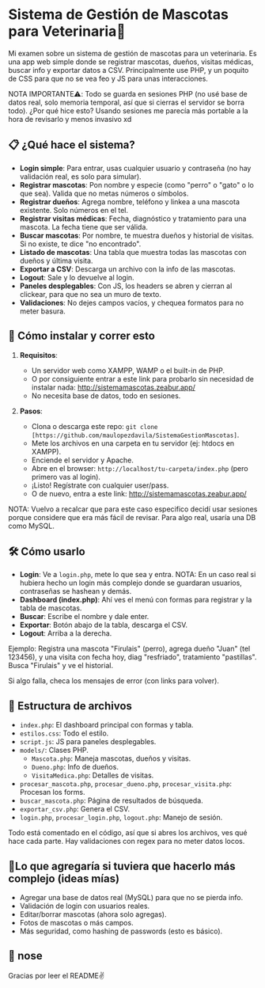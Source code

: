 #  Sistema de Gestión de Mascotas para Veterinaria🐶

Mi examen sobre un sistema de gestión de mascotas para un veterinaria. Es una app web simple donde se registrar mascotas, dueños, visitas médicas, buscar info y exportar datos a CSV. Principalmente use PHP, y un poquito de CSS para  que no se vea feo y JS para unas interacciones.

NOTA IMPORTANTE⚠️: Todo se guarda en sesiones PHP (no usé base de datos real, solo memoria temporal, así que si cierras el servidor se borra todo). ¿Por qué hice esto? Usando sesiones me parecía más portable a la hora de revisarlo  y menos invasivo xd 

## 📋 ¿Qué hace el sistema?

- **Login simple**: Para entrar, usas cualquier usuario y contraseña (no hay validación real, es solo para simular).
- **Registrar mascotas**: Pon nombre y especie (como "perro" o "gato" o lo que sea). Valida que no metas números o símbolos.
- **Registrar dueños**: Agrega nombre, teléfono y linkea a una mascota existente. Solo números en el tel.
- **Registrar visitas médicas**: Fecha, diagnóstico y tratamiento para una mascota. La fecha tiene que ser válida.
- **Buscar mascotas**: Por nombre, te muestra dueños y historial de visitas. Si no existe, te dice "no encontrado".
- **Listado de mascotas**: Una tabla que muestra todas las mascotas con dueños y última visita.
- **Exportar a CSV**: Descarga un archivo con la info de las mascotas.
- **Logout**: Sale y lo devuelve al login.
- **Paneles desplegables**: Con JS, los headers se abren y cierran al clickear, para que no sea un muro de texto.
- **Validaciones**: No dejes campos vacíos, y chequea formatos para no meter basura.


## 🚀 Cómo instalar y correr esto

1. **Requisitos**: 
   - Un servidor web como XAMPP, WAMP o el built-in de PHP.
   - O por consiguiente entrar a este link para probarlo sin necesidad de instalar nada: http://sistemamascotas.zeabur.app/
   - No necesita base de datos, todo en sesiones.

2. **Pasos**:
   - Clona o descarga este repo:
 `git clone [https://github.com/maulopezdavila/SistemaGestionMascotas]`.
   - Mete los archivos en una carpeta en tu servidor (ej: htdocs en XAMPP).
   - Enciende el servidor y Apache.
   - Abre en el browser: `http://localhost/tu-carpeta/index.php` (pero primero vas al login).
   - ¡Listo! Regístrate con cualquier user/pass.
   - O de nuevo, entra a este link: http://sistemamascotas.zeabur.app/

NOTA: Vuelvo a recalcar que para este caso especifico decidí usar sesiones porque considere que era más fácil de revisar. Para algo real, usaría una DB como MySQL.

## 🛠️ Cómo usarlo

- **Login**: Ve a `login.php`, mete lo que sea y entra. NOTA: En un caso real si hubiera hecho un login más complejo donde se guardaran usuarios, contraseñas se hashean y demás.
- **Dashboard (index.php)**: Ahí ves el menú con formas para registrar y la tabla de mascotas.
- **Buscar**: Escribe el nombre y dale enter.
- **Exportar**: Botón abajo de la tabla, descarga el CSV.
- **Logout**: Arriba a la derecha.

Ejemplo: Registra una mascota "Firulais" (perro), agrega dueño "Juan" (tel 123456), y una visita con fecha hoy, diag "resfriado", tratamiento "pastillas". Busca "Firulais" y ve el historial.

Si algo falla, checa los mensajes de error (con links para volver).

## 📂 Estructura de archivos

- `index.php`: El dashboard principal con formas y tabla.
- `estilos.css`: Todo el estilo.
- `script.js`: JS para paneles desplegables.
- `models/`: Clases PHP.
  - `Mascota.php`: Maneja mascotas, dueños y visitas.
  - `Dueno.php`: Info de dueños.
  - `VisitaMedica.php`: Detalles de visitas.
- `procesar_mascota.php`, `procesar_dueno.php`, `procesar_visita.php`: Procesan los forms.
- `buscar_mascota.php`: Página de resultados de búsqueda.
- `exportar_csv.php`: Genera el CSV.
- `login.php`, `procesar_login.php`, `logout.php`: Manejo de sesión.

Todo está comentado en el código, así que si abres los archivos, ves qué hace cada parte. Hay validaciones con regex para no meter datos locos.

## 👀Lo que agregaría si tuviera que hacerlo más complejo (ideas mías)

- Agregar una base de datos real (MySQL) para que no se pierda info.
- Validación de login con usuarios reales.
- Editar/borrar mascotas (ahora solo agregas).
- Fotos de mascotas o más campos.
- Más seguridad, como hashing de passwords (esto es básico).


## 📜 nose
Gracias por leer el README✌️ 
